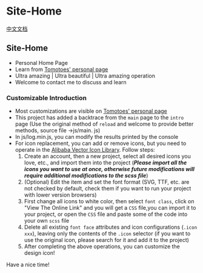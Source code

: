 # Site-Home
[中文文档](<README.zh_CN.md>)
## Site-Home
- Personal Home Page
- Learn from [Tomotoes' personal page](https://github.com/Tomotoes/HomePage)
- Ultra amazing | Ultra beautiful | Ultra amazing operation
- Welcome to contact me to discuss and learn
### Customizable Introduction
- Most customizations are visible on [Tomotoes' personal page](https://github.com/Tomotoes/HomePage)
- This project has added a backtrace from the `main` page to the `intro` page (Use the original method of `reload` and welcome to provide better methods, source file ->js/main. js)
- In js/log.min.js, you can modify the results printed by the console
- For icon replacement, you can add or remove icons, but you need to operate in the [Alibaba Vector Icon Library](https://www.iconfont.cn). Follow steps:
  1. Create an account, then a new project, select all desired icons you love, etc., and import them into the project (***Please import all the icons you want to use at once, otherwise future modifications will require additional modifications to the scss file***)
  2. (Optional) Edit the item and set the font format (SVG, TTF, etc. are not checked by default, check them if you want to run your project with lower version browsers)
  3. First change all icons to white color, then select `font class`, click on "View The Online Link"  and you will get a `CSS` file,you can import it to your project, or open the `CSS` file and paste some of the code into your own `scss` file
  4. Delete all existing `font face` attributes and icon configurations (`.icon xxx`), leaving only the contents of the `.icon` selector (if you want to use the original icon, please search for it and add it to the project)
  5. After completing the above operations, you can customize the design icon!

Have a nice time!
